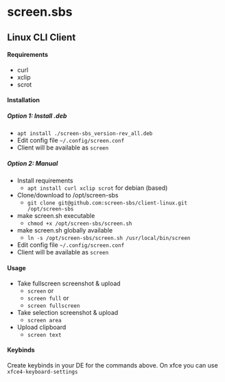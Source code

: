 # screen.sbs
## Linux CLI Client

#### Requirements
- curl
- xclip
- scrot

#### Installation
##### Option 1: Install .deb
- ```apt install ./screen-sbs_version-rev_all.deb```
- Edit config file ```~/.config/screen.conf```
- Client will be available as ```screen```

##### Option 2: Manual
- Install requirements
  - ```apt install curl xclip scrot``` for debian (based)
- Clone/download to /opt/screen-sbs
  - ```git clone git@github.com:screen-sbs/client-linux.git /opt/screen-sbs```
- make screen.sh executable
  - ```chmod +x /opt/screen-sbs/screen.sh```
- make screen.sh globally available
  - ```ln -s /opt/screen-sbs/screen.sh /usr/local/bin/screen```
- Edit config file ```~/.config/screen.conf```
- Client will be available as ```screen```


#### Usage
- Take fullscreen screenshot & upload
  - ```screen``` or
  - ```screen full``` or
  - ```screen fullscreen```
- Take selection screenshot & upload
  - ```screen area```
- Upload clipboard
  - ```screen text```


#### Keybinds
Create keybinds in your DE for the commands above.
On xfce you can use ```xfce4-keyboard-settings```